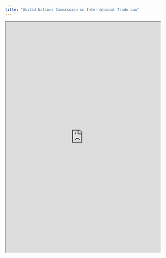 ```yaml
---
title: "United Nations Commission on International Trade Law"
---
```




<iframe height="750" width="100%" src="https://ewelton.github.io/ktest/wiki.html#United%20Nations%20Commission%20on%20International%20Trade%20Law"></iframe>
